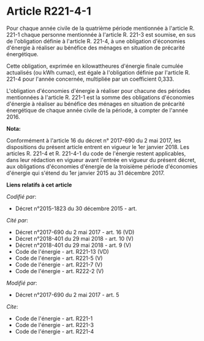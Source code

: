 # Article R221-4-1

Pour chaque année civile de la quatrième période mentionnée à l'article R. 221-1 chaque personne mentionnée à l'article R.
221-3 est soumise, en sus de l'obligation définie à l'article R. 221-4, à une obligation d'économies d'énergie à réaliser au
bénéfice des ménages en situation de précarité énergétique.

Cette obligation, exprimée en kilowattheures d'énergie finale cumulée actualisés (ou kWh cumac), est égale à l'obligation
définie par l'article R. 221-4 pour l'année concernée, multipliée par un coefficient 0,333.

L'obligation d'économies d'énergie à réaliser pour chacune des périodes mentionnées à l'article R. 221-1 est la somme des
obligations d'économies d'énergie à réaliser au bénéfice des ménages en situation de précarité énergétique de chaque année
civile de la période, à compter de l'année 2016.

**Nota:**

Conformément à l'article 16 du décret n° 2017-690 du 2 mai 2017, les dispositions du présent article entrent en vigueur le
1er janvier 2018. Les articles R. 221-4 et R. 221-4-1 du code de l'énergie restent applicables, dans leur rédaction en
vigueur avant l'entrée en vigueur du présent décret, aux obligations d'économies d'énergie de la troisième période
d'économies d'énergie qui s'étend du 1er janvier 2015 au 31 décembre 2017.

**Liens relatifs à cet article**

_Codifié par_:

  - Décret n°2015-1823 du 30 décembre 2015 - art.

_Cité par_:

  - Décret n°2017-690 du 2 mai 2017 - art. 16 (VD)
  - Décret n°2018-401 du 29 mai 2018 - art. 10 (V)
  - Décret n°2018-401 du 29 mai 2018 - art. 9 (V)
  - Code de l'énergie - art. R221-13 (VD)
  - Code de l'énergie - art. R221-5 (V)
  - Code de l'énergie - art. R221-7 (V)
  - Code de l'énergie - art. R222-2 (V)

_Modifié par_:

  - Décret n°2017-690 du 2 mai 2017 - art. 5

_Cite_:

  - Code de l'énergie - art. R221-1
  - Code de l'énergie - art. R221-3
  - Code de l'énergie - art. R221-4
